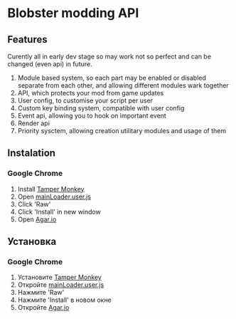 # Blobster modding API
## Features
Curently all in early dev stage so may work not so perfect and can be changed (even api) in future. 
1. Module based system, so each part may be enabled or disabled separate from each other, and allowing different modules wark together
2. API, which protects your mod from game updates
3. User config, to customise your script per user
4. Custom key binding system, compatible with user config
5. Event api, allowing you to hook on important event
6. Render api
7. Priority sysctem, allowing creation utilitary modules and usage of them

## Instalation
### Google Chrome
1. Install [Tamper Monkey](https://chrome.google.com/webstore/detail/tampermonkey/dhdgffkkebhmkfjojejmpbldmpobfkfo)
1. Open [mainLoader.user.js](blobster/blob/master/gm/mainLoader.user.js)
2. Click 'Raw'
3. Click 'Install' in new window
3. Open [Agar.io](http://agar.io/)

## Установка
### Google Chrome
1. Установите [Tamper Monkey](https://chrome.google.com/webstore/detail/tampermonkey/dhdgffkkebhmkfjojejmpbldmpobfkfo)
1. Откройте [mainLoader.user.js](blobster/blob/master/gm/mainLoader.user.js)
2. Нажмите 'Raw'
3. Нажмите 'Install' в новом окне
3. Откройте [Agar.io](http://agar.io/)
